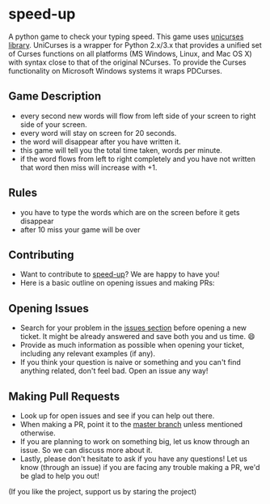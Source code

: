 # speed-up
A python game to check your typing speed. This game uses [unicurses library](https://pypi.org/project/UniCurses/). UniCurses is a wrapper for Python 2.x/3.x that provides a unified set of Curses functions on all platforms (MS Windows, Linux, and Mac OS X) with syntax close to that of the original NCurses. To provide the Curses functionality on Microsoft Windows systems it wraps PDCurses. 

## Game Description
- every second new words will flow from left side of your screen to right side of your screen.
- every word will stay on screen for 20 seconds.
- the word will disappear after you have written it.
- this game will tell you the total time taken, words per minute.
- if the word flows from left to right completely and you have not written that word then miss will increase with +1. 

## Rules
- you have to type the words which are on the screen before it gets disappear
- after 10 miss your game will be over

## Contributing

- Want to contribute to [speed-up](https://github.com/rpotter12/speed-up)?
We are happy to have you!
- Here is a basic outline on opening issues and making PRs:

## Opening Issues

- Search for your problem in the
[issues section](https://github.com/rpotter12/speed-up/issues)
before opening a new ticket. It might be already answered and save both you and us time. :smile:
- Provide as much information as possible when opening your ticket, including any relevant examples (if any).
- If you think your question is naive or something and you can't find anything related,
don't feel bad. Open an issue any way!

## Making Pull Requests

- Look up for open issues and see if you can help out there.
- When making a PR, point it to the [master branch](https://github.com/rpotter12/speed-up/tree/master)
unless mentioned otherwise.
- If you are planning to work on something big, let us know through an issue. So we can discuss more about it.
- Lastly, please don't hesitate to ask if you have any questions!
Let us know (through an issue) if you are facing any trouble making a PR, we'd be glad to help you out!

(If you like the project, support us by staring the project)
